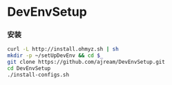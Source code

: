DevEnvSetup
===========

### 安装
```zsh
curl -L http://install.ohmyz.sh | sh
mkdir -p ~/setUpDevEnv && cd $_
git clone https://github.com/ajream/DevEnvSetup.git
cd DevEnvSetup
./install-configs.sh
```